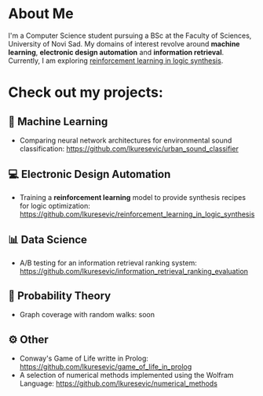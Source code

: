 # About Me
I'm a Computer Science student pursuing a BSc at the Faculty of Sciences, University of Novi Sad. My domains of interest revolve around **machine learning**, **electronic design automation** and **information retrieval**. Currently, I am exploring [reinforcement learning in logic synthesis](https://github.com/lkuresevic/reinforcement_learning_in_logic_synthesis).

# Check out my projects:

## 🧠 Machine Learning
* Comparing neural network architectures for environmental sound classification: https://github.com/lkuresevic/urban_sound_classifier

## 💻 Electronic Design Automation
* Training a **reinforcement learning** model to provide synthesis recipes for logic optimization: https://github.com/lkuresevic/reinforcement_learning_in_logic_synthesis
  
## 📊 Data Science
* A/B testing for an information retrieval ranking system: https://github.com/lkuresevic/information_retrieval_ranking_evaluation

## 🎲 Probability Theory
* Graph coverage with random walks: soon

## ⚙️ Other
* Conway's Game of Life writte in Prolog: https://github.com/lkuresevic/game_of_life_in_prolog
* A selection of numerical methods implemented using the Wolfram Language: https://github.com/lkuresevic/numerical_methods
